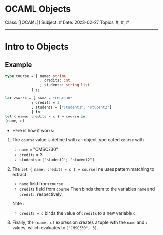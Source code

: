 # OCAML Objects
Class: [[OCAML]]
Subject: #
Date: 2023-02-27
Topics: #, #, # 

---

# Intro to Objects


## Example

```ocaml
type course = { name: string
				; credits: int
				; students: string list 
			} ;;

let course = { name = "CMSC330"
			; credits = 3
			; students = ["student1"; "student2"] 
			} in
let { name; credits = c } = course in 
(name, c)
```

- Here is how it works:
1.  The `course` value is defined with an object type called `course` with
	- `name` = "CMSC330" 
	- `credits` = 3
	- `students` = `["student1"; "student2"]`.

3.  The `let { name; credits = c } = course` line uses pattern matching to extract
	- `name` field from `course`
	- `credits` field from `course`
	 Then binds them to the variables `name` and `credits`, respectively. 
	 
	 Note :
	- `credits = c` binds the value of `credits` to a new variable `c`.

5.  Finally, the `(name, c)` expression creates a tuple with the `name` and `c` values, which evaluates to `("CMSC330", 3)`.